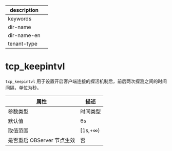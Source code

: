 |description||
|---|---|
|keywords||
|dir-name||
|dir-name-en||
|tenant-type||

tcp_keepintvl 
==================================

`tcp_keepintvl` 用于设置开启客户端连接的探活机制后，前后两次探测之间的时间间隔，单位为秒。


|        属性        |    描述    |
|------------------|----------|
| 参数类型             | 时间类型     |
| 默认值              | 6s       |
| 取值范围             | \[1s,+∞) |
| 是否重启 OBServer 节点生效 | 否        |


